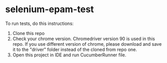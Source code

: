 # selenium-epam-test
To run tests, do this instructions:

1) Clone this repo
2) Check your chrome version. Chromedriver version 90 is used in this repo. If you use different version of chrome, please download and save it to the "driver" folder instead of the cloned from repo one.
3) Open this project in IDE and run CucumberRunner file.
